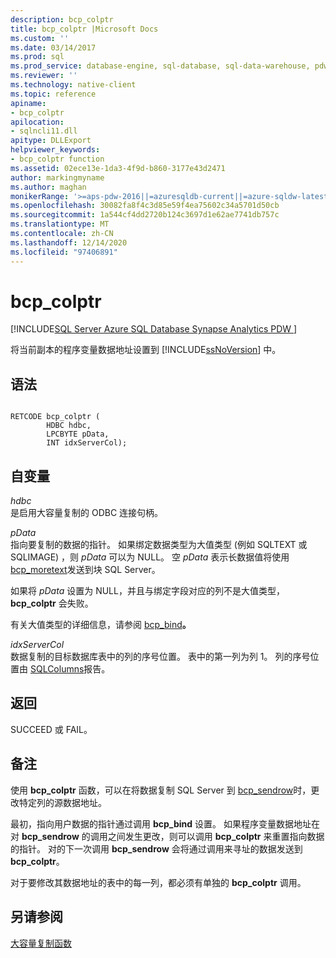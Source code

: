 ```yaml
---
description: bcp_colptr
title: bcp_colptr |Microsoft Docs
ms.custom: ''
ms.date: 03/14/2017
ms.prod: sql
ms.prod_service: database-engine, sql-database, sql-data-warehouse, pdw
ms.reviewer: ''
ms.technology: native-client
ms.topic: reference
apiname:
- bcp_colptr
apilocation:
- sqlncli11.dll
apitype: DLLExport
helpviewer_keywords:
- bcp_colptr function
ms.assetid: 02ece13e-1da3-4f9d-b860-3177e43d2471
author: markingmyname
ms.author: maghan
monikerRange: '>=aps-pdw-2016||=azuresqldb-current||=azure-sqldw-latest||>=sql-server-2016||>=sql-server-linux-2017||=azuresqldb-mi-current'
ms.openlocfilehash: 30082fa8f4c3d85e59f4ea75602c34a5701d50cb
ms.sourcegitcommit: 1a544cf4dd2720b124c3697d1e62ae7741db757c
ms.translationtype: MT
ms.contentlocale: zh-CN
ms.lasthandoff: 12/14/2020
ms.locfileid: "97406891"
---
```

# <a name="bcp_colptr"></a>bcp_colptr
[!INCLUDE[SQL Server Azure SQL Database Synapse Analytics PDW ](../../includes/applies-to-version/sql-asdb-asdbmi-asa-pdw.md)]

  将当前副本的程序变量数据地址设置到 [!INCLUDE[ssNoVersion](../../includes/ssnoversion-md.md)] 中。  
  
## <a name="syntax"></a>语法  
  
```  
  
RETCODE bcp_colptr (  
        HDBC hdbc,  
        LPCBYTE pData,  
        INT idxServerCol);  
```  
  
## <a name="arguments"></a>自变量  
 *hdbc*  
 是启用大容量复制的 ODBC 连接句柄。  
  
 *pData*  
 指向要复制的数据的指针。 如果绑定数据类型为大值类型 (例如 SQLTEXT 或 SQLIMAGE) ，则 *pData* 可以为 NULL。 空 *pData* 表示长数据值将使用 [bcp_moretext](../../relational-databases/native-client-odbc-extensions-bulk-copy-functions/bcp-moretext.md)发送到块 SQL Server。  
  
 如果将 *pData* 设置为 NULL，并且与绑定字段对应的列不是大值类型， **bcp_colptr** 会失败。  
  
 有关大值类型的详细信息，请参阅 [bcp_bind](../../relational-databases/native-client-odbc-extensions-bulk-copy-functions/bcp-bind.md)**。**  
  
 *idxServerCol*  
 数据复制的目标数据库表中的列的序号位置。 表中的第一列为列 1。 列的序号位置由 [SQLColumns](../../relational-databases/native-client-odbc-api/sqlcolumns.md)报告。  
  
## <a name="returns"></a>返回  
 SUCCEED 或 FAIL。  
  
## <a name="remarks"></a>备注  
 使用 **bcp_colptr** 函数，可以在将数据复制 SQL Server 到 [bcp_sendrow](../../relational-databases/native-client-odbc-extensions-bulk-copy-functions/bcp-sendrow.md)时，更改特定列的源数据地址。  
  
 最初，指向用户数据的指针通过调用 **bcp_bind** 设置。 如果程序变量数据地址在对 **bcp_sendrow** 的调用之间发生更改，则可以调用 **bcp_colptr** 来重置指向数据的指针。 对的下一次调用 **bcp_sendrow** 会将通过调用来寻址的数据发送到 **bcp_colptr**。  
  
 对于要修改其数据地址的表中的每一列，都必须有单独的 **bcp_colptr** 调用。  
  
## <a name="see-also"></a>另请参阅  
 [大容量复制函数](../../relational-databases/native-client-odbc-extensions-bulk-copy-functions/sql-server-driver-extensions-bulk-copy-functions.md)  
  
  
